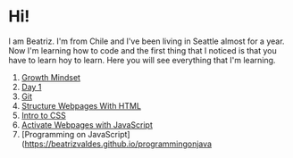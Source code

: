 # Hi!
I am Beatriz. I'm from Chile and I've been living in Seattle almost for a year. Now I'm learning how to code and the first thing that I noticed is that you have to learn hoy to learn.
Here you will see everything that I'm learning.

1. [Growth Mindset](https://beatrizvaldes.github.io/growthmindset)
2. [Day 1](https://beatrizvaldes.github.io/learningjournaldayone)
3. [Git](https://beatrizvaldes.github.io/learningjournaldaytwo)
4. [Structure Webpages With HTML](https://beatrizvaldes.github.io/Structurewebpageswithhtml)
5. [Intro to CSS](https://beatrizvaldes.github.io/introtocss)
6. [Activate Webpages with JavaScript](https://beatrizvaldes.github.io/activatewithjs)
7. [Programming on JavaScript](https://beatrizvaldes.github.io/programmingonjava
